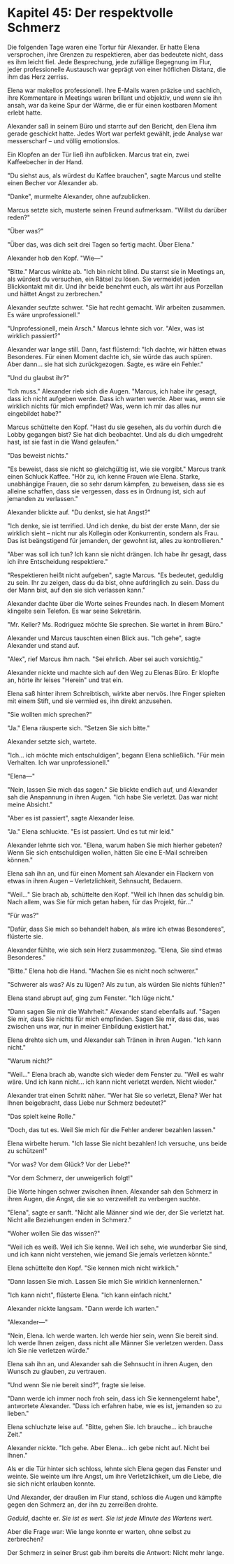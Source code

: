 # Kapitel 45: Der respektvolle Schmerz

Die folgenden Tage waren eine Tortur für Alexander. Er hatte Elena versprochen, ihre Grenzen zu respektieren, aber das bedeutete nicht, dass es ihm leicht fiel. Jede Besprechung, jede zufällige Begegnung im Flur, jeder professionelle Austausch war geprägt von einer höflichen Distanz, die ihm das Herz zerriss.

Elena war makellos professionell. Ihre E-Mails waren präzise und sachlich, ihre Kommentare in Meetings waren brillant und objektiv, und wenn sie ihn ansah, war da keine Spur der Wärme, die er für einen kostbaren Moment erlebt hatte.

Alexander saß in seinem Büro und starrte auf den Bericht, den Elena ihm gerade geschickt hatte. Jedes Wort war perfekt gewählt, jede Analyse war messerscharf – und völlig emotionslos.

Ein Klopfen an der Tür ließ ihn aufblicken. Marcus trat ein, zwei Kaffeebecher in der Hand.

"Du siehst aus, als würdest du Kaffee brauchen", sagte Marcus und stellte einen Becher vor Alexander ab.

"Danke", murmelte Alexander, ohne aufzublicken.

Marcus setzte sich, musterte seinen Freund aufmerksam. "Willst du darüber reden?"

"Über was?"

"Über das, was dich seit drei Tagen so fertig macht. Über Elena."

Alexander hob den Kopf. "Wie—"

"Bitte." Marcus winkte ab. "Ich bin nicht blind. Du starrst sie in Meetings an, als würdest du versuchen, ein Rätsel zu lösen. Sie vermeidet jeden Blickkontakt mit dir. Und ihr beide benehmt euch, als wärt ihr aus Porzellan und hättet Angst zu zerbrechen."

Alexander seufzte schwer. "Sie hat recht gemacht. Wir arbeiten zusammen. Es wäre unprofessionell."

"Unprofessionell, mein Arsch." Marcus lehnte sich vor. "Alex, was ist wirklich passiert?"

Alexander war lange still. Dann, fast flüsternd: "Ich dachte, wir hätten etwas Besonderes. Für einen Moment dachte ich, sie würde das auch spüren. Aber dann... sie hat sich zurückgezogen. Sagte, es wäre ein Fehler."

"Und du glaubst ihr?"

"Ich muss." Alexander rieb sich die Augen. "Marcus, ich habe ihr gesagt, dass ich nicht aufgeben werde. Dass ich warten werde. Aber was, wenn sie wirklich nichts für mich empfindet? Was, wenn ich mir das alles nur eingebildet habe?"

Marcus schüttelte den Kopf. "Hast du sie gesehen, als du vorhin durch die Lobby gegangen bist? Sie hat dich beobachtet. Und als du dich umgedreht hast, ist sie fast in die Wand gelaufen."

"Das beweist nichts."

"Es beweist, dass sie nicht so gleichgültig ist, wie sie vorgibt." Marcus trank einen Schluck Kaffee. "Hör zu, ich kenne Frauen wie Elena. Starke, unabhängige Frauen, die so sehr darum kämpfen, zu beweisen, dass sie es alleine schaffen, dass sie vergessen, dass es in Ordnung ist, sich auf jemanden zu verlassen."

Alexander blickte auf. "Du denkst, sie hat Angst?"

"Ich denke, sie ist terrified. Und ich denke, du bist der erste Mann, der sie wirklich sieht – nicht nur als Kollegin oder Konkurrentin, sondern als Frau. Das ist beängstigend für jemanden, der gewohnt ist, alles zu kontrollieren."

"Aber was soll ich tun? Ich kann sie nicht drängen. Ich habe ihr gesagt, dass ich ihre Entscheidung respektiere."

"Respektieren heißt nicht aufgeben", sagte Marcus. "Es bedeutet, geduldig zu sein. Ihr zu zeigen, dass du da bist, ohne aufdringlich zu sein. Dass du der Mann bist, auf den sie sich verlassen kann."

Alexander dachte über die Worte seines Freundes nach. In diesem Moment klingelte sein Telefon. Es war seine Sekretärin.

"Mr. Keller? Ms. Rodriguez möchte Sie sprechen. Sie wartet in ihrem Büro."

Alexander und Marcus tauschten einen Blick aus. "Ich gehe", sagte Alexander und stand auf.

"Alex", rief Marcus ihm nach. "Sei ehrlich. Aber sei auch vorsichtig."

Alexander nickte und machte sich auf den Weg zu Elenas Büro. Er klopfte an, hörte ihr leises "Herein" und trat ein.

Elena saß hinter ihrem Schreibtisch, wirkte aber nervös. Ihre Finger spielten mit einem Stift, und sie vermied es, ihn direkt anzusehen.

"Sie wollten mich sprechen?"

"Ja." Elena räusperte sich. "Setzen Sie sich bitte."

Alexander setzte sich, wartete.

"Ich... ich möchte mich entschuldigen", begann Elena schließlich. "Für mein Verhalten. Ich war unprofessionell."

"Elena—"

"Nein, lassen Sie mich das sagen." Sie blickte endlich auf, und Alexander sah die Anspannung in ihren Augen. "Ich habe Sie verletzt. Das war nicht meine Absicht."

"Aber es ist passiert", sagte Alexander leise.

"Ja." Elena schluckte. "Es ist passiert. Und es tut mir leid."

Alexander lehnte sich vor. "Elena, warum haben Sie mich hierher gebeten? Wenn Sie sich entschuldigen wollen, hätten Sie eine E-Mail schreiben können."

Elena sah ihn an, und für einen Moment sah Alexander ein Flackern von etwas in ihren Augen – Verletzlichkeit, Sehnsucht, Bedauern.

"Weil..." Sie brach ab, schüttelte den Kopf. "Weil ich Ihnen das schuldig bin. Nach allem, was Sie für mich getan haben, für das Projekt, für..."

"Für was?"

"Dafür, dass Sie mich so behandelt haben, als wäre ich etwas Besonderes", flüsterte sie.

Alexander fühlte, wie sich sein Herz zusammenzog. "Elena, Sie sind etwas Besonderes."

"Bitte." Elena hob die Hand. "Machen Sie es nicht noch schwerer."

"Schwerer als was? Als zu lügen? Als zu tun, als würden Sie nichts fühlen?"

Elena stand abrupt auf, ging zum Fenster. "Ich lüge nicht."

"Dann sagen Sie mir die Wahrheit." Alexander stand ebenfalls auf. "Sagen Sie mir, dass Sie nichts für mich empfinden. Sagen Sie mir, dass das, was zwischen uns war, nur in meiner Einbildung existiert hat."

Elena drehte sich um, und Alexander sah Tränen in ihren Augen. "Ich kann nicht."

"Warum nicht?"

"Weil..." Elena brach ab, wandte sich wieder dem Fenster zu. "Weil es wahr wäre. Und ich kann nicht... ich kann nicht verletzt werden. Nicht wieder."

Alexander trat einen Schritt näher. "Wer hat Sie so verletzt, Elena? Wer hat Ihnen beigebracht, dass Liebe nur Schmerz bedeutet?"

"Das spielt keine Rolle."

"Doch, das tut es. Weil Sie mich für die Fehler anderer bezahlen lassen."

Elena wirbelte herum. "Ich lasse Sie nicht bezahlen! Ich versuche, uns beide zu schützen!"

"Vor was? Vor dem Glück? Vor der Liebe?"

"Vor dem Schmerz, der unweigerlich folgt!"

Die Worte hingen schwer zwischen ihnen. Alexander sah den Schmerz in ihren Augen, die Angst, die sie so verzweifelt zu verbergen suchte.

"Elena", sagte er sanft. "Nicht alle Männer sind wie der, der Sie verletzt hat. Nicht alle Beziehungen enden in Schmerz."

"Woher wollen Sie das wissen?"

"Weil ich es weiß. Weil ich Sie kenne. Weil ich sehe, wie wunderbar Sie sind, und ich kann nicht verstehen, wie jemand Sie jemals verletzen könnte."

Elena schüttelte den Kopf. "Sie kennen mich nicht wirklich."

"Dann lassen Sie mich. Lassen Sie mich Sie wirklich kennenlernen."

"Ich kann nicht", flüsterte Elena. "Ich kann einfach nicht."

Alexander nickte langsam. "Dann werde ich warten."

"Alexander—"

"Nein, Elena. Ich werde warten. Ich werde hier sein, wenn Sie bereit sind. Ich werde Ihnen zeigen, dass nicht alle Männer Sie verletzen werden. Dass ich Sie nie verletzen würde."

Elena sah ihn an, und Alexander sah die Sehnsucht in ihren Augen, den Wunsch zu glauben, zu vertrauen.

"Und wenn Sie nie bereit sind?", fragte sie leise.

"Dann werde ich immer noch froh sein, dass ich Sie kennengelernt habe", antwortete Alexander. "Dass ich erfahren habe, wie es ist, jemanden so zu lieben."

Elena schluchzte leise auf. "Bitte, gehen Sie. Ich brauche... ich brauche Zeit."

Alexander nickte. "Ich gehe. Aber Elena... ich gebe nicht auf. Nicht bei Ihnen."

Als er die Tür hinter sich schloss, lehnte sich Elena gegen das Fenster und weinte. Sie weinte um ihre Angst, um ihre Verletzlichkeit, um die Liebe, die sie sich nicht erlauben konnte.

Und Alexander, der draußen im Flur stand, schloss die Augen und kämpfte gegen den Schmerz an, der ihn zu zerreißen drohte.

*Geduld*, dachte er. *Sie ist es wert. Sie ist jede Minute des Wartens wert.*

Aber die Frage war: Wie lange konnte er warten, ohne selbst zu zerbrechen?

Der Schmerz in seiner Brust gab ihm bereits die Antwort: Nicht mehr lange.